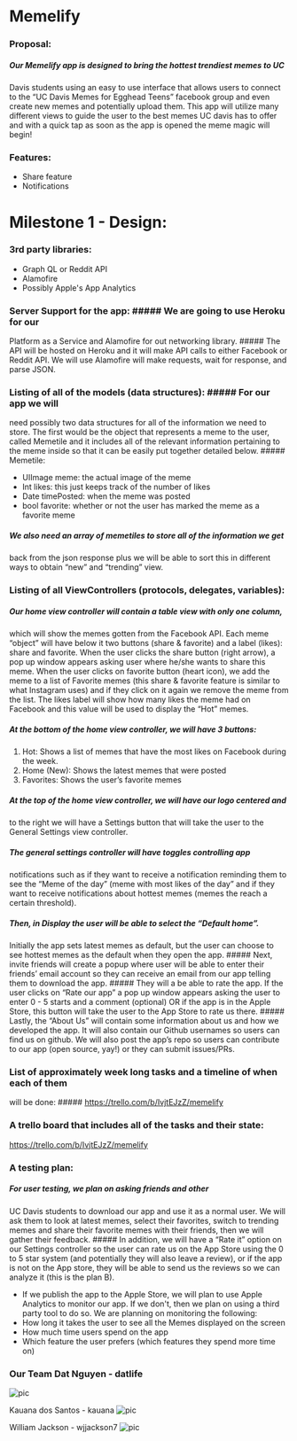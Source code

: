 # Memelify



### Proposal:

##### Our Memelify app is designed to bring the hottest trendiest memes to UC
Davis students using an easy to use interface that allows users to connect to
the “UC Davis Memes for Egghead Teens” facebook group and even create new memes
and potentially upload them. This app will utilize many different views to guide
the user to the best memes UC davis has to offer and with a quick tap as soon as
the app is opened the meme magic will begin!

### Features:
- Share feature
- Notifications

# Milestone 1 - Design:


### 3rd party libraries:
- Graph QL or Reddit API
- Alamofire
- Possibly Apple's App Analytics

### Server Support for the app: ##### We are going to use Heroku for our
Platform as a Service and Alamofire for out networking library.  ##### The API
will be hosted on Heroku and it will make API calls to either Facebook or Reddit
API. We will use Alamofire will make requests, wait for response, and parse
JSON.

### Listing of all of the models (data structures): ##### For our app we will
need possibly two data structures for all of the information we need to store.
The first would be the object that represents a meme to the user, called
Memetile and it includes all of the relevant information pertaining to the meme
inside so that it can be easily put together detailed below.  ##### Memetile:
- UIImage meme: the actual image of the meme
- Int likes: this just keeps track of the number of likes
- Date timePosted: when the meme was posted
- bool favorite: whether or not the user has marked the meme as a favorite meme

##### We also need an array of memetiles to store all of the information we get
back from the json response plus we will be able to sort this in different ways
to obtain “new” and “trending” view.

### Listing of all ViewControllers (protocols, delegates, variables):

##### Our home view controller will contain a table view with only one column,
which will show the memes gotten from the Facebook API. Each meme “object” will
have below it two buttons (share & favorite) and a label (likes): share and
favorite. When the user clicks the share button (right arrow), a pop up window
appears asking user where he/she wants to share this meme. When the user clicks
on favorite button (heart icon), we add the meme to a list of Favorite memes
(this share & favorite feature is similar to what Instagram uses) and if they
click on it again we remove the meme from the list. The likes label will show
how many likes the meme had on Facebook and this value will be used to display
the “Hot” memes.

##### At the bottom of the home view controller, we will have 3 buttons:
1. Hot: Shows a list of memes that have the most likes on Facebook during the
week.
2. Home (New): Shows the latest memes that were posted
3. Favorites: Shows the user’s favorite memes

##### At the top of the home view controller, we will have our logo centered and
to the right we will have a Settings button that will take the user to the
General Settings view controller.

##### The general settings controller will have toggles controlling app
notifications such as if they want to receive a notification reminding them to
see the “Meme of the day” (meme with most likes of the day” and if they want to
receive notifications about hottest memes (memes the reach a certain threshold).
##### Then, in Display the user will be able to select the “Default home”.
Initially the app sets latest memes as default, but the user can choose to see
hottest memes as the default when they open the app.  ##### Next, invite friends
will create a popup where user will be able to enter their friends’ email
account so they can receive an email from our app telling them to download the
app.  ##### They will a be able to rate the app. If the user clicks on “Rate our
app” a pop up window appears asking the user to enter 0 - 5 starts and a comment
(optional) OR if the app is in the Apple Store, this button will take the user to
the App Store to rate us there.  ##### Lastly, the “About Us” will contain some
information about us and how we developed the app. It will also contain our
Github usernames so users can find us on github. We will also post the app’s
repo so users can contribute to our app (open source, yay!) or they can submit
issues/PRs.

### List of approximately week long tasks and a timeline of when each of them
will be done: ##### https://trello.com/b/IvjtEJzZ/memelify

### A trello board that includes all of the tasks and their state: #####
https://trello.com/b/IvjtEJzZ/memelify


### A testing plan:

##### For user testing, we plan on asking friends and other
UC Davis students to download our app and use it as a normal user. We will ask
them to look at latest memes, select their favorites, switch to trending memes
and share their favorite memes with their friends, then we will gather their
feedback.  ##### In addition, we will have a “Rate it” option on our Settings
controller so the user can rate us on the App Store using the 0 to 5 star system
(and potentially they will also leave a review), or if the app is not on the App
store, they will be able to send us the reviews so we can analyze it (this is
the plan B).
- If we publish the app to the Apple Store, we will plan to use Apple Analytics
  to monitor our app. If we don't, then we plan on using a third party tool to
  do so. We are planning on monitoring the following:
- How long it takes the user to see all the Memes displayed on the screen
- How much time users spend on the app
- Which feature the user prefers (which features they spend more time on)

### Our Team Dat Nguyen - datlife
![pic](https://github.com/ECS189E/Memelify/blob/master/dat.jpg)

Kauana dos Santos - kauana
![pic](https://github.com/ECS189E/Memelify/blob/master/kau.jpg)

William Jackson - wjjackson7
![pic](https://github.com/ECS189E/Memelify/blob/master/will.jpg)
